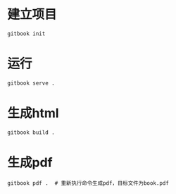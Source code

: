 # 建立项目
```
gitbook init
```
# 运行
```
gitbook serve .
```
# 生成html
```
gitbook build .
```
# 生成pdf
```
gitbook pdf .  # 重新执行命令生成pdf，目标文件为book.pdf
```